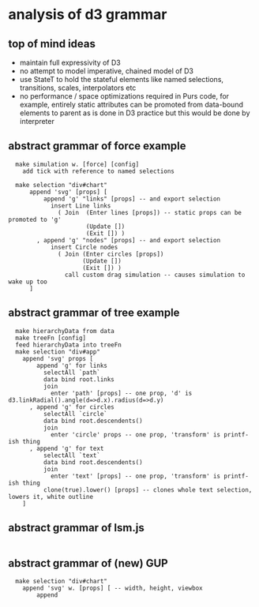 
# analysis of d3 grammar

## top of mind ideas
  * maintain full expressivity of D3
  * no attempt to model imperative, chained model of D3
  * use StateT to hold the stateful elements like named selections, transitions, scales, interpolators etc
  * no performance / space optimizations required in Purs code, for example, entirely static attributes can be promoted from data-bound elements to parent as is done in D3 practice but this would be done by interpreter

## abstract grammar of force example
```
  make simulation w. [force] [config]
    add tick with reference to named selections

  make selection "div#chart" 
      append 'svg' [props] [
          append 'g' "links" [props] -- and export selection
            insert Line links
              ( Join  (Enter lines [props]) -- static props can be promoted to 'g'
                      (Update [])
                      (Exit []) )
        , append 'g' "nodes" [props] -- and export selection
            insert Circle nodes
              ( Join (Enter circles [props])
                     (Update [])
                     (Exit []) )
                call custom drag simulation -- causes simulation to wake up too
      ]
```

## abstract grammar of tree example
```
  make hierarchyData from data
  make treeFn [config]
  feed hierarchyData into treeFn
  make selection "div#app"
    append 'svg' props [
        append 'g' for links
          selectAll `path`
          data bind root.links
          join
            enter 'path' [props] -- one prop, 'd' is d3.linkRadial().angle(d=>d.x).radius(d=>d.y)
      , append 'g' for circles
          selectAll `circle`
          data bind root.descendents()
          join
            enter 'circle' props -- one prop, 'transform' is printf-ish thing
      , append 'g' for text
          selectAll `text`
          data bind root.descendents()
          join
            enter 'text' [props] -- one prop, 'transform' is printf-ish thing
          clone(true).lower() [props] -- clones whole text selection, lowers it, white outline
    ]
```

## abstract grammar of lsm.js

```

```

## abstract grammar of (new) GUP

```
  make selection "div#chart"
    append 'svg' w. [props] [ -- width, height, viewbox
        append 
```